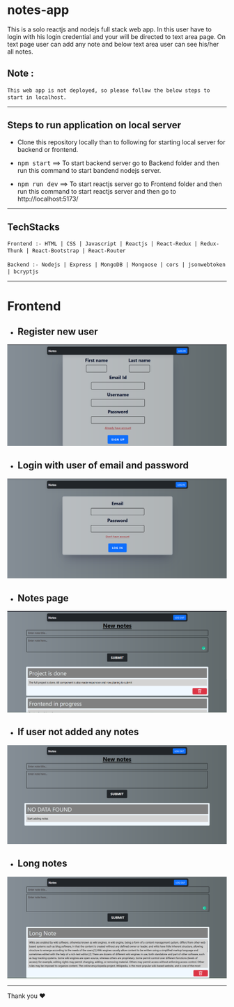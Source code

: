 # notes-app
This is a solo reactjs and nodejs full stack web app. In this user have to login with his login credential and your will be directed to text area page. On text page user can add any note and below text area user can see his/her all notes.

## Note :
```
This web app is not deployed, so please follow the below steps to start in localhost.
```
<hr/>

## Steps to run application on local server

* Clone this repository locally than to following for starting local server for backend or frontend.
  
* <kbd>npm start</kbd> ==> To start backend server go to Backend folder and then run this command to start bandend nodejs server.
 
* <kbd>npm run dev</kbd> ==> To start reactjs server go to Frontend folder and then run this command to start reactjs server and then go to http://localhost:5173/
<hr/>

## TechStacks
```
Frontend :- HTML | CSS | Javascript | Reactjs | React-Redux | Redux-Thunk | React-Bootstrap | React-Router

Backend :- Nodejs | Express | MongoDB | Mongoose | cors | jsonwebtoken | bcryptjs 
```
<hr/>

# Frontend

* ##  Register new user 
<img src="./image/signup.png"/>

* ## Login with user of email and password
<img src="./image/login.png"/>

* ##  Notes page
<img src="./image/notes.png"/>

* ##  If user not added any notes
<img src="./image/none.png"/>

* ##  Long notes
<img src="./image/long.png"/>

<hr />
Thank you ❤️
